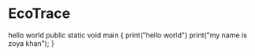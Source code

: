 # EcoTrace
hello world
public static void main
{
  print("hello world")
  print("my name is zoya khan");
}